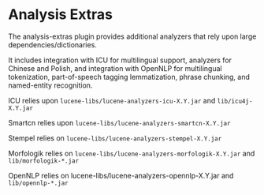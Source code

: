 <!--
    Licensed to the Apache Software Foundation (ASF) under one or more
    contributor license agreements.  See the NOTICE file distributed with
    this work for additional information regarding copyright ownership.
    The ASF licenses this file to You under the Apache License, Version 2.0
    the "License"); you may not use this file except in compliance with
    the License.  You may obtain a copy of the License at

        http://www.apache.org/licenses/LICENSE-2.0

    Unless required by applicable law or agreed to in writing, software
    distributed under the License is distributed on an "AS IS" BASIS,
    WITHOUT WARRANTIES OR CONDITIONS OF ANY KIND, either express or implied.
    See the License for the specific language governing permissions and
    limitations under the License.
 -->

# Analysis Extras

The analysis-extras plugin provides additional analyzers that rely
upon large dependencies/dictionaries.

It includes integration with ICU for multilingual support,
analyzers for Chinese and Polish, and integration with
OpenNLP for multilingual tokenization, part-of-speech tagging
lemmatization, phrase chunking, and named-entity recognition.

ICU relies upon `lucene-libs/lucene-analyzers-icu-X.Y.jar`
and `lib/icu4j-X.Y.jar`

Smartcn relies upon `lucene-libs/lucene-analyzers-smartcn-X.Y.jar`

Stempel relies on `lucene-libs/lucene-analyzers-stempel-X.Y.jar`

Morfologik relies on `lucene-libs/lucene-analyzers-morfologik-X.Y.jar`
and `lib/morfologik-*.jar`

OpenNLP relies on lucene-libs/lucene-analyzers-opennlp-X.Y.jar
and `lib/opennlp-*.jar`
